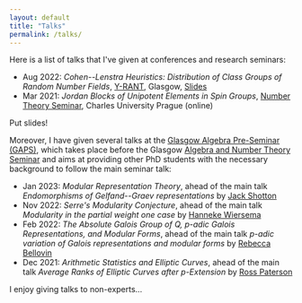 ```yaml
---
layout: default
title: "Talks"
permalink: /talks/
---
```


Here is a list of talks that I've given at conferences and research seminars:

* Aug 2022: _Cohen--Lenstra Heuristics: Distribution of Class Groups of Random Number Fields_, [Y-RANT](https://heilbronn.ac.uk/2022/04/21/y-rant-2022/), Glasgow, [Slides](/docs/Talk_Y_RANT.pdf)
* Mar 2021: _Jordan Blocks of Unipotent Elements in Spin Groups_, [Number Theory Seminar](https://sites.google.com/view/tinkovamagdalena/teaching/number-theory-seminar), Charles University Prague (online)

Put slides!

Moreover, I have given several talks at the [Glasgow Algebra Pre-Seminar (GAPS)](https://sites.google.com/view/glasgowalgebrapreseminar/home), which takes place before the Glasgow [Algebra and Number Theory Seminar](https://www.gla.ac.uk/schools/mathematicsstatistics/events/?seriesID=4) and aims at providing other PhD students with the necessary background to follow the main seminar talk:

* Jan 2023: _Modular Representation Theory_, ahead of the main talk _Endomorphisms of Gelfand--Graev representations_ by [Jack Shotton](https://jackgshotton.webspace.durham.ac.uk/)
* Nov 2022: _Serre's Modularity Conjecture_, ahead of the main talk _Modularity in the partial weight one case_ by [Hanneke Wiersema](https://www.dpmms.cam.ac.uk/~hw600/)
* Feb 2022: _The Absolute Galois Group of Q, p-adic Galois Representations, and Modular Forms_, ahead of the main talk _p-adic variation of Galois representations and modular forms_ by [Rebecca Bellovin](https://rmbellovin.github.io/)
* Dec 2021: _Arithmetic Statistics and Elliptic Curves_, ahead of the main talk _Average Ranks of Elliptic Curves after p-Extension_ by [Ross Paterson](https://ramifiedprime.github.io/)




I enjoy giving talks to non-experts...

